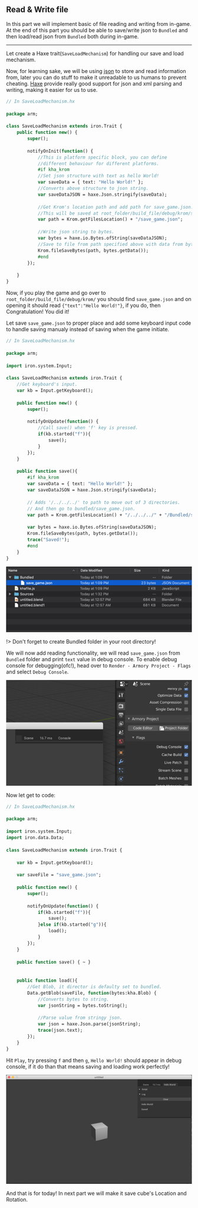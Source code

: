 ## Read & Write file
In this part we will implement basic of file reading and writing from in-game. At the end of this part you should be able to save/write json to `Bundled` and then load/read json from `Bundled` both during in-game.

---

Let create a Haxe trait(`SaveLoadMechanism`) for handling our save and load mechanism.

Now, for learning sake, we will be using [json](https://en.wikipedia.org/wiki/JSON) to store and read information from, later you can do stuff to make it unreadable to us humans to prevent cheating. [Haxe](https://haxe.org/) provide really good support for json and xml parsing and writing, making it easier for us to use.

```haxe
// In SaveLoadMechanism.hx

package arm;

class SaveLoadMechanism extends iron.Trait {
    public function new() {
        super();

        notifyOnInit(function() {
            //This is platform specific block, you can define 
            //different behaviour for different platforms.
            #if kha_krom
            //Set json structure with text as hello World!
            var saveData = { text: "Hello World!" };
            //Converts above structure to json string.
            var saveDataJSON = haxe.Json.stringify(saveData);

            //Get Krom's location path and add path for save_game.json.
            //This will be saved at root_folder/build_file/debug/krom/save_game.json.
            var path = Krom.getFilesLocation() + "/save_game.json";

            //Write json string to bytes.
            var bytes = haxe.io.Bytes.ofString(saveDataJSON);
            //Save to file from path specified above with data from bytes.
            Krom.fileSaveBytes(path, bytes.getData());
            #end
        });

    }
}
```

Now, if you play the game and go over to `root_folder/build_file/debug/krom/` you should find `save_game.json` and on opening it should read `{"text":"Hello World!"}`, if you do, then Congratulation! You did it!

Let save `save_game.json` to proper place and add some keyboard input code to handle saving manualy instead of saving when the game initiate.

```haxe
// In SaveLoadMechanism.hx

package arm;

import iron.system.Input;

class SaveLoadMechanism extends iron.Trait {
    //Get keyboard's input.
    var kb = Input.getKeyboard();

	public function new() {
		super();

        notifyOnUpdate(function() {
            //Call save() when 'f' key is pressed.
            if(kb.started("f")){
                save();
            }
        });
	}

    public function save(){
        #if kha_krom
        var saveData = { text: "Hello World!" };
        var saveDataJSON = haxe.Json.stringify(saveData);

        // Adds '/../../../' to path to move out of 3 directories.
        // And then go to bundled/save_game.json.
        var path = Krom.getFilesLocation() + "/../../../" + "/Bundled/save_game.json";

        var bytes = haxe.io.Bytes.ofString(saveDataJSON);
        Krom.fileSaveBytes(path, bytes.getData());
        trace("Saved!");
        #end
    }
}
```

![savejsonbundled](/../../docassets/save_load_4.png ':size=700')

!> Don't forget to create Bundled folder in your root directory!

We will now add reading functionality, we will read `save_game.json` from `Bundled` folder and print `text` value in debug console. To enable debug console for debugging(ofc!), head over to `Render - Armory Project - Flags` and select `Debug Console`.

![debugconsole](/../../docassets/save_load_5.png ':size=700')

Now let get to code:
```haxe
// In SaveLoadMechanism.hx

package arm;

import iron.system.Input;
import iron.data.Data;

class SaveLoadMechanism extends iron.Trait {

    var kb = Input.getKeyboard();

    var saveFile = "save_game.json";

	public function new() {
		super();

		notifyOnUpdate(function() {
            if(kb.started("f")){
                save();
            }else if(kb.started("g")){
                load();
            }
		});
	}

    public function save() { ~ }


    public function load(){
        //Get Blob, it director is defaulty set to bundled.
        Data.getBlob(saveFile, function(bytes:kha.Blob) {
            //Converts bytes to string.
            var jsonString = bytes.toString();

            //Parse value from stringy json.
            var json = haxe.Json.parse(jsonString);
            trace(json.text);
        });
    }
}
```

Hit `Play`, try pressing `f` and then `g`, `Hello World!` should appear in debug console, if it do than that means saving and loading work perfectly!

![printdebugconsole](/../../docassets/save_load_6.png ':size=700')

And that is for today! In next part we will make it save cube's Location and Rotation.